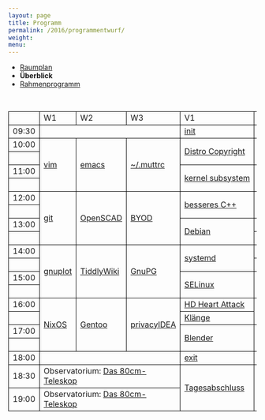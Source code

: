 ```yaml
---
layout: page
title: Programm
permalink: /2016/programmentwurf/
weight:
menu:
---
```

<style type="text/css">
table {
border-collapse:collapse;
}
table td{
border:1px solid #000000;
padding-left:  8px;
padding-right: 8px;
}
</style>

* <a href="../programmentwurf_raumplan/">Raumplan</a>&nbsp;&nbsp;&nbsp;&nbsp;
* <span style="font-weight: bold;">Überblick&nbsp;&nbsp;&nbsp;&nbsp;</span>
* <a href="../programmentwurf_rahmen/">Rahmenprogramm</a>&nbsp;&nbsp;&nbsp;&nbsp;

<br/>

<table>

<tr><td></td><td>W1</td><td>W2</td><td>W3</td><td>V1</td><td>V2</td><td>V3</td><td>V4</td><td>LPIC</td><td>Teckids</td><td></td></tr>

<tr><td>09:30</td>
<td colspan="3"></td>
<td>            <a class="talk2" href="../programm/tuebix-init">init</a></td>
<td colspan="5"></td>
<td>09:30</td></tr>

<tr><td>10:00</td>
<td rowspan="4"><a class="work"><a href="../programm/toni-zimmer-vim-fuer-nicht-mehr-beginner-und-noch-nicht-fortgeschrittene">vim</a></td>
<td rowspan="4"><a class="work"><a href="../programm/david-elias-kuenstle-gnu-emacs-101">emacs</a></td>
<td rowspan="4"><a class="work"><a href="../programm/sven-guckes-mutt-konfigurieren/">~/.muttrc</a></td>
<td rowspan="2"><a class="talk"><a href="../programm/carsten-emde-warum-ist-es-fast-unmoeglich-eine-linux-distribution-weiterzugeben">Distro Copyright</a></td>
<td rowspan="2"><a class="talk"><a href="../programm/olaf-flebbe-docker-docker-docker">Docker</a></td>
<td rowspan="2"><a class="talk"><a href="../programm/cornelius-koelbel-open-source-mehr-faktor-authentifizierung-mit-privacyidea">privacyIDEA</a></td>
<td rowspan="2"><a class="talk"><a href="../programm/janko-dietzsch-statistik-mit-r">Statistik&nbsp;mit&nbsp;R</a></td>
<td rowspan="4">&nbsp;</td>
<td rowspan="16"><a class="work"><a href="../../kinder/">Teckids</a></td>
<td>10:00</td></tr>

<tr><td>&nbsp;</td><td></td></tr>

<tr><td>11:00</td>
<td rowspan="2"><a class="talk"><a href="../programm/arnd-bergmann-maintaining-a-large-linux-kernel-subsystem">kernel&nbsp;subsystem</a></td>
<td rowspan="2"><a class="talk"><a href="../programm/holger-gantikow-der-wal-im-windkanal-docker-container-fuer-scientific-computing">Docker und Scientific Computing</a></td>
<td rowspan="2"><a class="talk"><a href="../programm/robert-scheck-mein-erstes-selbstgebautes-rpm-paket">RPM</a></td>
<td rowspan="2"><a class="talk"><a href="../programm/roland-imme-xelatex-fuer-praesentationen">XeLaTeX</a></td>
<td>11:00</td></tr>

<tr><td>&nbsp;</td><td></td></tr>

<tr><td>12:00</td>
<td rowspan="4"><a class="work"><a href="../programm/knut-franke-fit-for-git">git</a></td>
<td rowspan="4"><a class="work"><a href="../programm/klaus-knopper-3d-konstruktion-und-3d-druck-mit-openscad-und-slic3r">OpenSCAD</a></td>
<td rowspan="4"><a class="work"><a href="../programm/felix-bauer-byod-ota-deanonymisierung">BYOD</a></td>
<td rowspan="2"><a class="talk"><a href="../programm/rainer-grimm-15-tipps-fuer-besseres-cplusplus-oder-warum-es-nur-10-wurden">besseres C++</a></td>
<td rowspan="2"><a class="talk"><a href="../programm/sebastian-klingberg-high-performance-computing-mit-docker">HPC mit Docker</a></td>
<td rowspan="4"><a class="light">Lightning Talks</a></td>
<td            ><a class="talk"><a href="../programm/wolfgang-engelmann-mit-lyx-master-doktorarbeit-schreiben">LyX</a></td>
<td rowspan="4"><a class="lpic"><a href="../../lpic/">LPIC</a></td>
<td>12:00</td></tr>

<tr><td></td>
<td            ><a class="talk"><a href="../programm/frederik-milkau-das-php-framework-typo3-flow">TYPO3 Flow</a></td>
<td></td></tr>

<tr><td>13:00</td>
<td rowspan="2"><a class="talk"><a href="../programm/andreas-mundt-debian-fuer-ein-und-umsteiger">Debian</a></td>
<td            ><a class="talk"><a href="../programm/adrian-reber-container-migration-using-criu-and-lxc">CRIU and LXC</a></td>
<td            ><a class="talk"><a href="../programm/friedrich-strohmaier-andy-kuestner-open-source-software-beim-freien-radio-wueste-welle">Wüste&nbsp;Welle</a></td>
<td>13:00</td></tr>

<tr><td></td>
<td            ><a class="talk"><a href="../programm/udo-seidel-quo-vadis-linux">Quo&nbsp;vadis&nbsp;Linux?!?</a></td>
<td            ><a class="talk"><a href="../programm/justin-humm-freifunk">Freifunk</a></td>
<td></td></tr>

<tr><td>14:00</td>
<td rowspan="4"><a class="work"><a href="../programm/harald-koenig-gnuplot-ein-bild-sagt-mehr-als-1000-zahlen">gnuplot</a></td>
<td rowspan="4"><a class="work"><a href="../programm/matthias-windrich-tiddlywiki-das-wiki-fuer-die-hosentasche">TiddlyWiki</a></td>
<td rowspan="4"><a class="work"><a href="../programm/michael-weiss-e-mail-verschluesselung-mittels-gnupg-und-das-web-of-trust">GnuPG</a></td>
<td rowspan="2"><a class="talk"><a href="../programm/jonas-genannt-systemd-fuer-admins">systemd</a></td>
<td            ><a class="talk"><a href="../programm/joachim-schiele-nixos-als-guest-in-lxc-systemd-nspawn-docker-verwenden">NixOS</a></td>
<td rowspan="2"><a class="light"><a href="../programm/lugs-und-co-var-log-lug">/var/log/LUG</a></td>
<td rowspan="2"><a class="talk"><a href="../programm/frank-schiebel-wlan-an-der-schule">WLAN&nbsp;an&nbsp;der&nbsp;Schule</a></td>
<td rowspan="4"><a class="lpic"><a href="../../lpic/">LPIC</a></td>
<td>14:00</td></tr>

<tr><td></td>
<td            ><a class="talk"><a href="../programm/matthias-beyer-nixos-als-desktop-os-ein-erfahrungsbericht">NixOS&nbsp;als&nbsp;Desktop-OS</a></td>
<td></td></tr>

<tr><td>15:00</td>
<td rowspan="2"><a class="talk"><a href="../programm/robert-scheck-selinux-bitte-nicht-deaktivieren">SELinux</a></td>
<td rowspan="2"><a class="talk"><a href="../programm/reiner-schlotte-hadoops-secure-mode-fluch-oder-segen">Hadoops&nbsp;'secure&nbsp;mode'</a></td>
<td rowspan="2"><a class="light"><a href="../programm/nachzuegler-und-kurzentschlossene-lightning-talks-fuer-kurzentschlossene">Lightning&nbsp;Talks</a></td>
<td rowspan="2"><a class="talk"><a href="../programm/anselm-kruis-kinder-computerzeitbegrenzung-und-new-style-daemons">PC-Zeitbegrenzung</a></td>
<td>15:00</td></tr>

<tr><td>&nbsp;</td><td></td></tr>

<tr><td>16:00</td>
<td rowspan="4"><a class="work"><a href="../programm/paul-seitz-webdienste-unter-nixos">NixOS</a></td>
<td rowspan="4"><a class="work"><a href="../programm/mark-schmidt-gentoo-installparty">Gentoo</a></td>
<td rowspan="4"><a class="work"><a href="../programm/cornelius-koelbel-serverfarm-mit-zentral-verwaltetem-zweiten-faktor-absichern">privacyIDEA</a></td>
<td            ><a class="talk"><a href="../programm/felix-bauer-hard-disk-heart-attack">HD&nbsp;Heart&nbsp;Attack</a></td>
<td rowspan="2"><a class="talk"><a href="../programm/olaf-flebbe-hadoop-distribution-selber-machen">Hadoop&nbsp;Distribution</a></td>
<td rowspan="2"><a class="work">keysigning party</td>
<td rowspan="2"><a class="talk"><a href="../programm/sascha-kaupp-zocken-unter-linux">Zocken&nbsp;unter&nbsp;Linux</a></td>
<td rowspan="4">&nbsp;</td>
<td>16:00</td></tr>

<tr><td></td>
<td            ><a class="talk"><a href="../programm/ingo-blechschmidt-physik-der-klaenge-experimente-mit-linux-bordmitteln">Klänge</a></td>
<td></td></tr>

<tr><td>17:00</td>
<td rowspan="2"><a class="talk"><a href="../programm/thomas-dinges-blender-inside-out">Blender</a></td>
<td rowspan="2"><a class="talk"><a href="../programm/peter-hrenka-korrektheit-von-programmen-beweisen-mit-coq">Coq</a></td>
<td rowspan="2"><a class="talk"><a href="../programm/stefan-baur-linux-und-x2go-ein-effektiver-und-guenstiger-schutz-vor-ransomware-auf-windows-systemen">X2Go</a></td>
<td            ><a class="talk"><a href="../programm/vinzenz-rosenkranz-was-ist-owncloud-und-wieso">owncloud</a></td>
<td>17:00</td></tr>

<tr><td>&nbsp;</td>
<td            ><a class="talk"><a href="../programm/robert-scheck-mein-eigener-jabber-server-mit-prosody">Jabber-Server</a></td>
<td></td></tr>


<tr><td>18:00</td>
<td colspan="3"></td>
<td>            <a class="talk2" href="../programm/tuebix-exit">exit</a></td>
<td colspan="5"></td>
<td>18:00</td></tr>

<tr><td>18:30</td>
<td colspan="3">Observatorium: <a class="talk" href="../programm/ruth-und-daniel-gottschall-cornelia-heinitz-das-tuebinger-80cm-teleskop/">Das&nbsp;80cm-Teleskop</a></td>
<td rowspan="2"><a class="talk" href="../programm/ingo-blechschmidt-das-geheimnis-der-zahl-5/">Tagesabschluss</a></td>
<td colspan="5" rowspan="2"> </td>
<td>18:30</td></tr>

<tr><td>19:00</td>
<td colspan="3">Observatorium: <a class="talk" href="../programm/ruth-und-daniel-gottschall-cornelia-heinitz-das-tuebinger-80cm-teleskop/">Das&nbsp;80cm-Teleskop</a></td>
<td>19:00</td></tr>

<!-- for some reason the next tag (to close the table) won't show up in the end... wtf?  -->
</table>
